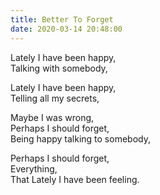 ```yaml
---
title: Better To Forget
date: 2020-03-14 20:48:00
---
```


Lately I have been happy,<br>
Talking with somebody,<br>

Lately I have been happy,<br>
Telling all my secrets,<br>

Maybe I was wrong,<br>
Perhaps I should forget,<br>
Being happy talking to somebody,<br>

Perhaps I should forget,<br>
Everything,<br>
That Lately I have been feeling.
